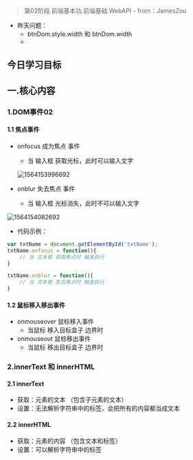 > 第02阶段.前端基本功.前端基础.WebAPI - from：JamesZou

+ 昨天问题：
  + btnDom.style.width  和 btnDom.width
  + 

## 今日学习目标





## 一.核心内容

### 1.DOM事件02

#### 1.1 焦点事件

+ onfocus 成为焦点 事件

  + 当 输入框 获取光标，此时可以输入文字

  ![1564153996692](assets/1564153996692.png)

+ onblur 失去焦点 事件

  + 当 输入框 光标消失，此时不可以输入文字

![1564154082692](assets/1564154082692.png)

+ 代码示例：

```js
var txtName = document.getElementById('txtName');
txtName.onfocus = function(){
    // 当 文本框 获取焦点时 触发执行
}

txtName.onblur = function(){
    // 当 文本框 失去焦点时 触发执行
}
```

#### 1.2 鼠标移入移出事件

+ onmouseover 鼠标移入事件
  + 当鼠标 移入目标盒子 边界时 
+ onmouseout  鼠标移出事件
  + 当鼠标 移出目标盒子 边界时

### 2.innerText 和 innerHTML

#### 2.1 innerText

+ 获取：元素的文本 （包含子元素的文本）
+ 设置：无法解析字符串中的标签，会把所有的内容都当成文本

#### 2.2 innerHTML

+ 获取：元素的内容 （包含文本和标签）
+ 设置：可以解析字符串中的标签

